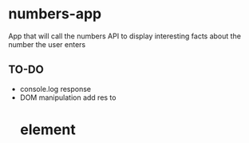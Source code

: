 # numbers-app
App that will call the numbers API to display interesting facts about the number the user enters 



## TO-DO 
 * console.log response 
 * DOM manipulation add res to <h1> element 
